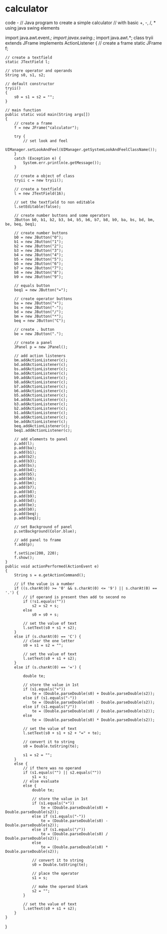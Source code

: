 # calculator


code -
// Java program to create a simple calculator
// with basic +, -, /, * using java swing elements

import java.awt.event.*;
import javax.swing.*;
import java.awt.*;
class tryii extends JFrame implements ActionListener {
	// create a frame
	static JFrame f;

	// create a textfield
	static JTextField l;

	// store operator and operands
	String s0, s1, s2;

	// default constructor
	tryii()
	{
		s0 = s1 = s2 = "";
	}

	// main function
	public static void main(String args[])
	{
		// create a frame
		f = new JFrame("calculator");

		try {
			// set look and feel
			UIManager.setLookAndFeel(UIManager.getSystemLookAndFeelClassName());
		}
		catch (Exception e) {
			System.err.println(e.getMessage());
		}

		// create a object of class
		tryii c = new tryii();

		// create a textfield
		l = new JTextField(16);

		// set the textfield to non editable
		l.setEditable(false);

		// create number buttons and some operators
		JButton b0, b1, b2, b3, b4, b5, b6, b7, b8, b9, ba, bs, bd, bm, be, beq, beq1;

		// create number buttons
		b0 = new JButton("0");
		b1 = new JButton("1");
		b2 = new JButton("2");
		b3 = new JButton("3");
		b4 = new JButton("4");
		b5 = new JButton("5");
		b6 = new JButton("6");
		b7 = new JButton("7");
		b8 = new JButton("8");
		b9 = new JButton("9");

		// equals button
		beq1 = new JButton("=");

		// create operator buttons
		ba = new JButton("+");
		bs = new JButton("-");
		bd = new JButton("/");
		bm = new JButton("*");
		beq = new JButton("C");

		// create . button
		be = new JButton(".");

		// create a panel
		JPanel p = new JPanel();

		// add action listeners
		bm.addActionListener(c);
		bd.addActionListener(c);
		bs.addActionListener(c);
		ba.addActionListener(c);
		b9.addActionListener(c);
		b8.addActionListener(c);
		b7.addActionListener(c);
		b6.addActionListener(c);
		b5.addActionListener(c);
		b4.addActionListener(c);
		b3.addActionListener(c);
		b2.addActionListener(c);
		b1.addActionListener(c);
		b0.addActionListener(c);
		be.addActionListener(c);
		beq.addActionListener(c);
		beq1.addActionListener(c);

		// add elements to panel
		p.add(l);
		p.add(ba);
		p.add(b1);
		p.add(b2);
		p.add(b3);
		p.add(bs);
		p.add(b4);
		p.add(b5);
		p.add(b6);
		p.add(bm);
		p.add(b7);
		p.add(b8);
		p.add(b9);
		p.add(bd);
		p.add(be);
		p.add(b0);
		p.add(beq);
		p.add(beq1);

		// set Background of panel
		p.setBackground(Color.blue);

		// add panel to frame
		f.add(p);

		f.setSize(200, 220);
		f.show();
	}
	public void actionPerformed(ActionEvent e)
	{
		String s = e.getActionCommand();

		// if the value is a number
		if ((s.charAt(0) >= '0' && s.charAt(0) <= '9') || s.charAt(0) == '.') {
			// if operand is present then add to second no
			if (!s1.equals(""))
				s2 = s2 + s;
			else
				s0 = s0 + s;

			// set the value of text
			l.setText(s0 + s1 + s2);
		}
		else if (s.charAt(0) == 'C') {
			// clear the one letter
			s0 = s1 = s2 = "";

			// set the value of text
			l.setText(s0 + s1 + s2);
		}
		else if (s.charAt(0) == '=') {

			double te;

			// store the value in 1st
			if (s1.equals("+"))
				te = (Double.parseDouble(s0) + Double.parseDouble(s2));
			else if (s1.equals("-"))
				te = (Double.parseDouble(s0) - Double.parseDouble(s2));
			else if (s1.equals("/"))
				te = (Double.parseDouble(s0) / Double.parseDouble(s2));
			else
				te = (Double.parseDouble(s0) * Double.parseDouble(s2));

			// set the value of text
			l.setText(s0 + s1 + s2 + "=" + te);

			// convert it to string
			s0 = Double.toString(te);

			s1 = s2 = "";
		}
		else {
			// if there was no operand
			if (s1.equals("") || s2.equals(""))
				s1 = s;
			// else evaluate
			else {
				double te;

				// store the value in 1st
				if (s1.equals("+"))
					te = (Double.parseDouble(s0) + Double.parseDouble(s2));
				else if (s1.equals("-"))
					te = (Double.parseDouble(s0) - Double.parseDouble(s2));
				else if (s1.equals("/"))
					te = (Double.parseDouble(s0) / Double.parseDouble(s2));
				else
					te = (Double.parseDouble(s0) * Double.parseDouble(s2));

				// convert it to string
				s0 = Double.toString(te);

				// place the operator
				s1 = s;

				// make the operand blank
				s2 = "";
			}

			// set the value of text
			l.setText(s0 + s1 + s2);
		}
	}
}
